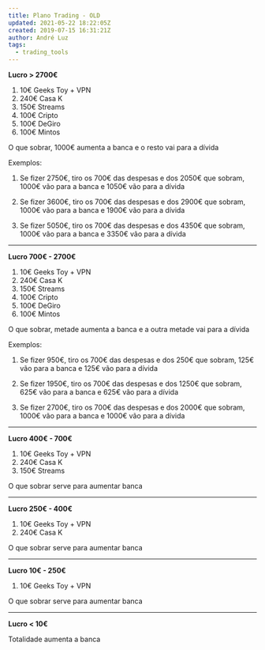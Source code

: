 ```yaml
---
title: Plano Trading - OLD
updated: 2021-05-22 18:22:05Z
created: 2019-07-15 16:31:21Z
author: André Luz
tags:
  - trading_tools
---
```


**Lucro > 2700€**

1. 10€ Geeks Toy + VPN
2. 240€ Casa K
3. 150€ Streams
4. 100€ Cripto
5. 100€ DeGiro
6. 100€ Mintos

O que sobrar, 1000€ aumenta a banca e o resto vai para a dívida

Exemplos:

1. Se fizer 2750€, tiro os 700€ das despesas e dos 2050€ que sobram, 1000€ vão para a banca e 1050€ vão para a dívida

2. Se fizer 3600€, tiro os 700€ das despesas e dos 2900€ que sobram, 1000€ vão para a banca e 1900€ vão para a dívida

3. Se fizer 5050€, tiro os 700€ das despesas e dos 4350€ que sobram, 1000€ vão para a banca e 3350€ vão para a dívida

* * *

**Lucro 700€ - 2700€**

1. 10€ Geeks Toy + VPN
2. 240€ Casa K
3. 150€ Streams
4. 100€ Cripto
5. 100€ DeGiro
6. 100€ Mintos

O que sobrar, metade aumenta a banca e a outra metade vai para a dívida

Exemplos:

1. Se fizer 950€, tiro os 700€ das despesas e dos 250€ que sobram, 125€ vão para a banca e 125€ vão para a dívida

2. Se fizer 1950€, tiro os 700€ das despesas e dos 1250€ que sobram, 625€ vão para a banca e 625€ vão para a dívida

3. Se fizer 2700€, tiro os 700€ das despesas e dos 2000€ que sobram, 1000€ vão para a banca e 1000€ vão para a dívida

* * *

**Lucro 400€ - 700€**

1. 10€ Geeks Toy + VPN
2. 240€ Casa K
3. 150€ Streams

O que sobrar serve para aumentar banca

* * *

**Lucro 250€ - 400€**

1. 10€ Geeks Toy + VPN
2. 240€ Casa K

O que sobrar serve para aumentar banca

* * *

**Lucro 10€ - 250€**

1. 10€ Geeks Toy + VPN

O que sobrar serve para aumentar banca

* * *

**Lucro < 10€**

Totalidade aumenta a banca